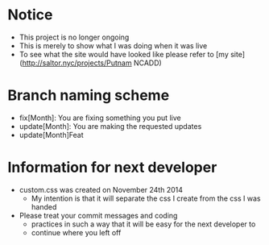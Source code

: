 Notice
======
- This project is no longer ongoing
- This is merely to show what I was doing when it was live
- To see what the site would have looked like please refer to [my site](http://saltor.nyc/projects/Putnam NCADD)

Branch naming scheme
====================
- fix[Month]: You are fixing something you put live
- update[Month]: You are making the requested updates
- update[Month]Feat

Information for next developer
==============================
- custom.css was created on November 24th 2014
	- My intention is that it will separate the css I create from the css I was handed
- Please treat your commit messages and coding
	- practices in such a way that it will be easy for the next developer to
	- continue where you left off
